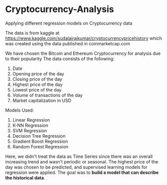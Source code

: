 # Cryptocurrency-Analysis
Applying different regression models on Cryptocurrency data

The data is from kaggle at https://www.kaggle.com/sudalairajkumar/cryptocurrencypricehistory which was created using the data published in coinmarketcap.com

We have chosen the Bitcoin and Ethereum Cryptocurrency for analysis due to their popularity
The data consists of the following:
1. Date
2. Opening price of the day
3. Closing price of the day
4. Highest price of the day
5. Lowest price of the day
6. Volume of transactions of the day
7. Market capitalization in USD

Models Used:
1. Linear Regression
2. K-NN Regression
3. SVM Regression
4. Decision Tree Regression
5. Gradient Boost Regression
6. Random Forest Regression

Here, we didn't treat the data as Time Series since there was an overall increasing trend and wasn't periodic or seasonal.
The highest price of the day was chosen to be predicted, and supervised learning models for regression were applied.
The goal was to **build a model that can describe the historical data**.
